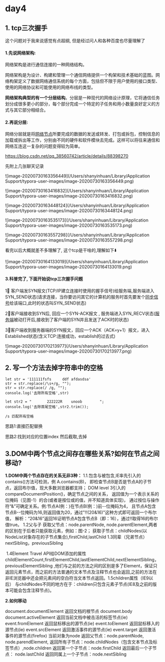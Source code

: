 # day4

## 1. tcp三次握手

这个问题对于我来说感觉有点超纲, 但是经过问人和各种百度也尽量理解了

#### **1.先说网络架构:**

网络架构是进行通信连接的一种网络结构。

网络架构是为设计、构建和管理一个通信网络提供一个构架和技术基础的蓝图。网络构架定义了数据网络通信系统的每个方面，包括但不限于用户使用的接口类型、使用的网络协议和可能使用的网络布线的类型。

**网络架构典型的有一个分层结构**。分层是一种现代的网络设计原理，它将通信任务划分成很多更小的部分，每个部分完成一个特定的子任务和用小数量良好定义的方式与其它部分相结合。

#### **2.再说分层**:

网络分层就是将[网络节点](https://baike.baidu.com/item/网络节点/9338583)所要完成的数据的发送或转发、打包或拆包，控制信息的加载或拆出等工作，分别由不同的硬件和软件模块去完成。这样可以将往来通信和网络互连这一复杂的问题变得较为简单。

https://blog.csdn.net/qq_38560742/article/details/88398270



先附上几张聊天记录

![image-20200730163356449](/Users/shanyinhuan/Library/Application Support/typora-user-images/image-20200730163356449.png)

![image-20200730163416832](/Users/shanyinhuan/Library/Application Support/typora-user-images/image-20200730163416832.png)

![image-20200730163448124](/Users/shanyinhuan/Library/Application Support/typora-user-images/image-20200730163448124.png)

![image-20200730163535173](/Users/shanyinhuan/Library/Application Support/typora-user-images/image-20200730163535173.png)

![image-20200730163557298](/Users/shanyinhuan/Library/Application Support/typora-user-images/image-20200730163557298.png)

看完以后大概就差不多理解了, 这个tcp是干啥的,理解如下⬇️

![image-20200730164133019](/Users/shanyinhuan/Library/Application Support/typora-user-images/image-20200730164133019.png)

#### 3.科普完了, 下面开始说tcp三次握手问题

1⃣️ 客户端发SYN报文(TCP/IP建立连接时使用的握手信号)给服务端,服务端进入SYN_SEND状态(请求连接，当你要访问其它的计算机的服务时首先要发个[同步信号](https://baike.baidu.com/item/同步信号/8555402)给该端口,此时的状态叫SYN_SEND状态)

2⃣️客户端接收到SYN后, 回应一个SYN-ACK报文 , 服务端进入SYN_RECV状态([服务端](https://baike.baidu.com/item/服务端/6492316)被动打开后,接收到了客户端的SYN并且发送了ACK时的状态)

3⃣️客户端收到服务器端的SYN报文，回应一个ACK（ACK=y+1）报文，进入Established状态(含义TCP:连接成功，establish的过去式)

![image-20200730170213977](/Users/shanyinhuan/Library/Application Support/typora-user-images/image-20200730170213977.png)



## 2. 写一个方法去掉字符串中的空格

```
let str = '111111fsfs     ddf afdasdsa'
str = str.replace(/\s+/g, "");
str = str.replace(/ /g, "");
console.log('去除所有空格',str)

let str2 = "       222222R    unoob        ";
console.log('去除首尾空格',str2.trim());
```

```
/s 匹配所有空格
```

思路1:直接匹配替换

思路2:找到对应的位置index 然后截取,去掉



## 3.DOM中两个节点之间存在哪些关系?如何在节点之间移动?

**1.DOM中两个节点存在的关系无非3种：**
    1.1.包含与被包含,IE率先引入的contains()方法可检测，例 A.contains(B)，
          即检查节点B是否是节点A的子节点，返回布尔值，现大多数浏览器都支持；
        DOM level 3引入的compareDocumentPosition()，确定节点之间的关系，
          返回值为一个表示关系的位掩码（见图-1）的合(或者是按位或的值，并不知道具体实现)，
          通过按位与操作符“&”可确定关系。例:节点A(例：)在节点B(例：)前--位掩码为4，
          且节点A包含节点B--位掩码为16,则返回值为20，通过"!!(20&16)"这种方式即可返回一个布尔值，
          解析：“20&16”返回16证明节点A包含节点B（即：16），通过!!取得16的布尔值true。
    1.2父与子
        获取父节点：node.parentNode, node.parentElement,两者的区别在于后者只能获取元素，例如：图-2；
        获取子节点：childNodes(以NodeList对象存在的子节点集合),firstChild,lastChild
    1.3同辈（兄弟节点）
        nextSibling，previousSibling  

​    1.4Element Travel API给DOM添加的属性
​        childElementCount,firstElementChild,lastElementChild,nextElementSibling，
​        previousElementSibling  ,他们与之前的方法之间的区别是多了Element，保证只返回元素节点，而之前的方法普通的文本节点及注释节点也会返回,之前的方法在非IE浏览器中还会把元素间的空白符当文本节点返回。
​    1.5children属性（IE9以后）
​        与childNodes不同的地方在于：children只包含元素子节点(IE8及之前的版本可能会包含注释节点)。

**2.如何移动**

document.documentElement     返回文档的根节点<html> 
document.body     <body> 
document.activeElement 返回当前文档中被击活的标签节点(ie) 
event.fromElement        返回鼠标移出的源节点(ie) 
event.toElement       返回鼠标移入的源节点(ie) 
event.srcElement     返回激活事件的源节点(ie) 
event.target         返回激活事件的源节点(firefox) 
当前对象为node 
返回父节点：node.parentNode, node.parendElement, 
返回所有子节点：node.childNodes（包含文本节点及标签节点）,node.children 
返回第一个子节点：node.firstChild 
返回最后一个子节点： node.lastChild 
返回同属上一个子节点：node.nextSibling 